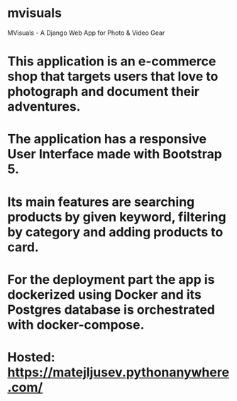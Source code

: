 # mvisuals
MVisuals - A Django Web App for Photo & Video Gear
# This application is an e-commerce shop that targets users that love to photograph and document their adventures.
# The application has a responsive User Interface made with Bootstrap 5.
# Its main features are searching products by given keyword, filtering by category and adding products to card.
# For the deployment part the app is dockerized using Docker and its Postgres database is orchestrated with docker-compose.
# Hosted: https://matejljusev.pythonanywhere.com/
